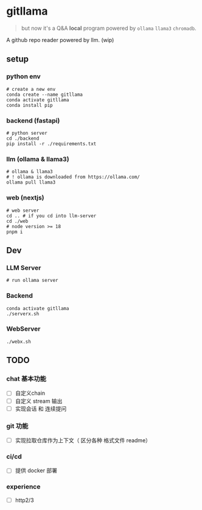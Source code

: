 # gitllama

> but now it's a  Q&A **local** program powered by `ollama` `llama3` `chromadb`.

A github repo reader powered by llm. (wip)

## setup

### python env

```shell
# create a new env 
conda create --name gitllama
conda activate gitllama
conda install pip
```

### backend (fastapi)

```shell
# python server
cd ./backend
pip install -r ./requirements.txt
```

### llm (ollama & llama3)

```shell
# ollama & llama3
# ! ollama is downloaded from https://ollama.com/
ollama pull llama3
```

### web (nextjs)

```shell
# web server 
cd .. # if you cd into llm-server
cd ./web
# node version >= 18
pnpm i
```

## Dev

### LLM Server

``` shell
# run ollama server
```

### Backend

```shell
conda activate gitllama
./serverx.sh
```

### WebServer

```shell
./webx.sh
```

## TODO

### chat 基本功能

- [ ] 自定义chain
- [ ] 自定义 stream 输出
- [ ] 实现会话 和 连续提问

### git 功能

- [ ] 实现拉取仓库作为上下文（ 区分各种 格式文件 readme）

### ci/cd

- [ ] 提供 docker 部署

### experience

- [ ] http2/3